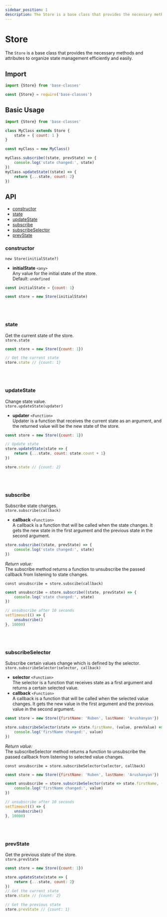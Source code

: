 ```yaml
---
sidebar_position: 1
description: The Store is a base class that provides the necessary methods and attributes to organize state management efficiently and easily.
---
```


# Store

The `Store` is a base class that provides the necessary methods and attributes to organize state management efficiently and easily.
## Import

```js
import {Store} from 'base-classes'
```
```js
const {Store} = require('base-classes')
```

## Basic Usage

```js
import {Store} from 'base-classes'

class MyClass extends Store {
    state = { count: 1 }
}

const myClass = new MyClass()

myClass.subscribe((state, prevState) => {
    console.log('state changed:', state)
})
myClass.updateState((state) => {
    return {...state, count: 2}
})
```

## API

- [constructor](#constructor)
- [state](#state)
- [updateState](#updatestate)
- [subscribe](#subscribe)
- [subscribeSelector](#subscribeselector)
- [prevState](#prevstate)

### **constructor**

`new Store(initialState?)`

- **initialState** `<any>`  
    Any value for the initial state of the store.  
    Default: `undefined`

```js
const initialState = {count: 1}

const store = new Store(initialState)
```

<br></br>

### **state**  
Get the current state of the store.  
`store.state`

```js
const store = new Store({count: 1})

// Get the current state 
store.state // {count: 1}

```

<br></br>

### **updateState**  
Change state value.  
`store.updateState(updater)`

- **updater** `<Function>`  
    Updater is a function that receives the current state as an argument, and the returned value will be the new state of the store.

```js
const store = new Store({count: 1})

// Update state
store.updateState(state => {
    return {...state, count: state.count + 1}
})

store.state // {count: 2}
```

<br></br>

### **subscribe**  
Subscribe state changes.  
`store.subscribe(callback)`  

- **callback** `<Function>`  
    A callback is a function that will be called when the state changes․ It gets the new state in the first argument and the previous state in the second argument․

```js
store.subscribe((state, prevState) => {
    console.log('state changed:', state)
})
```

*Return value:*  
The subscribe method returns a function to unsubscribe the passed callback from listening to state changes.

`const unsubscribe = store.subscibe(callback)`

```js
const unsubscribe = store.subscribe((state, prevState) => {
    console.log('state changed:', state)
})

// unsubscribe after 10 seconds
setTimeout(() => {
    unsubscribe()
}, 10000)
```

<br></br>

### **subscribeSelector**  
Subscribe certain values change which is defined by the selector․  
`store.subscribeSelector(selector, callback)`

- **selector** `<Function>`  
    The selector is a function that receives state as a first argument and returns a certain selected value.
- **callback** `<Function>`  
    A callback is a function that will be called when the selected value changes․ It gets the new value in the first argument and the previous value in the second argument․

```js
const store = new Store({firstName: 'Ruben', lastName: 'Arushanyan'})

store.subscribeSelector(state => state.firstName, (value, prevValue) => {
    console.log('firstName changed:', value)
})
```

*Return value:*  
The subscribeSelector method returns a function to unsubscribe the passed callback from listening to selected value changes.

`const unsubscribe = store.subscribeSelector(selector, callback)`

```js
const store = new Store({firstName: 'Ruben', lastName: 'Arushanyan'})

const unsubscribe = store.subscribeSelector(state => state.firstName, (value, prevValue) => {
    console.log('firstName changed:', value)
})

// unsubscribe after 10 seconds
setTimeout(() => {
    unsubscribe()
}, 10000)
```

<br></br>

### **prevState**  
Get the previous state of the store.  
`store.prevState`

```js
const store = new Store({count: 1})

store.updateState(state => {
    return {...state, count: 2}
})
// Get the current state 
store.state // {count: 2}

// Get the previous state 
store.prevState // {count: 1}

```

